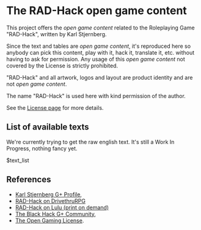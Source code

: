 # The RAD-Hack open game content

This project offers the *open game content* related to the Roleplaying Game "RAD-Hack", written by Karl Stjernberg.

Since the text and tables are *open game content*, it's reproduced here so anybody can pick this content, play with it, hack it, translate it, etc. without having to ask for permission. Any usage of this *open game content* not covered by the License is strictly prohibited.

"RAD-Hack" and all artwork, logos and layout are product identity and are not *open game content*.

The name "RAD-Hack" is used here with kind permission of the author.

See the [License page](license.html) for more details.

## List of available texts

We're currently trying to get the raw english text. It's still a Work In Progress, nothing fancy yet.

$text_list


## References

* [Karl Stjernberg G+ Profile](https://plus.google.com/103342954014125100135),
* [RAD-Hack on DrivethruRPG](http://www.drivethrurpg.com/product/187874/The-RadHack)
* [RAD-Hack on Lulu (print on demand)](http://www.lulu.com/shop/karl-stjernberg/rad-hack/paperback/product-22811979.html)
* [The Black Hack G+ Community](https://plus.google.com/communities/107832933727516137622),
* [The Open Gaming License](http://www.opengamingfoundation.org/ogl.html).
